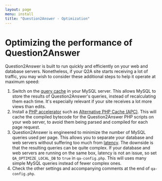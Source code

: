 ```yaml
---
layout: page
menu: install
title: "Question2Answer - Optimization"
---
```


# Optimizing the performance of Question2Answer

Question2Answer is built to run quickly and efficiently on your web and database servers. Nonetheless, if your Q2A site starts receiving a lot of traffic, you may wish to consider these additional steps to help it operate at maximum speed:

1.  Switch on the [query cache](http://dev.mysql.com/doc/refman/5.1/en/query-cache.html) in your MySQL server. This allows MySQL to store the results of Question2Answer's queries, instead of recalculating them each time. It's especially relevant if your site receives a lot more views than edits.
2.  Install a [PHP accelerator](http://en.wikipedia.org/wiki/PHP_accelerator) such as [Alternative PHP Cache (APC)](http://pecl.php.net/package/APC). This will cache the compiled bytecode for the Question2Answer PHP scripts on your web server, to avoid them being parsed and compiled for each page request.
3.  Question2Answer is engineered to minimize the number of MySQL queries used per page. This allows you to separate your database and web servers without suffering too much from [latency](http://en.wikipedia.org/wiki/Latency_(engineering)). The downside is that the resulting queries can be quite complex. If your database and web servers are running on the same box, latency is not an issue, so set `QA_OPTIMIZE_LOCAL_DB` to `true` in `qa-config.php`. This will uses many simple MySQL queries instead of fewer complex ones.
4.  Check the other settings and accompanying comments at the end of `qa-config.php`.
